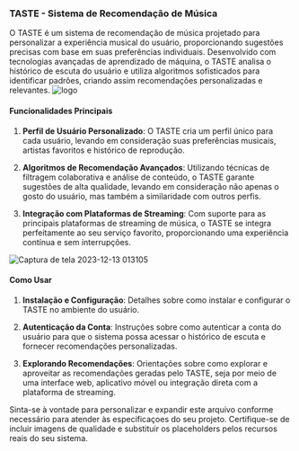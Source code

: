 
### TASTE - Sistema de Recomendação de Música

O TASTE é um sistema de recomendação de música projetado para personalizar a experiência musical do usuário, proporcionando sugestões precisas com base em suas preferências individuais. Desenvolvido com tecnologias avançadas de aprendizado de máquina, o TASTE analisa o histórico de escuta do usuário e utiliza algoritmos sofisticados para identificar padrões, criando assim recomendações personalizadas e relevantes.
![logo](https://github.com/JoaoVitorArantes/Sistema-de-Recomendacao-de-Musicas-Projeto-Integrador/assets/111477079/492b8513-eb0a-4a0b-87ad-f3a5d6ccc226)

#### Funcionalidades Principais

1. **Perfil de Usuário Personalizado**: O TASTE cria um perfil único para cada usuário, levando em consideração suas preferências musicais, artistas favoritos e histórico de reprodução.

2. **Algoritmos de Recomendação Avançados**: Utilizando técnicas de filtragem colaborativa e análise de conteúdo, o TASTE garante sugestões de alta qualidade, levando em consideração não apenas o gosto do usuário, mas também a similaridade com outros perfis.

3. **Integração com Plataformas de Streaming**: Com suporte para as principais plataformas de streaming de música, o TASTE se integra perfeitamente ao seu serviço favorito, proporcionando uma experiência contínua e sem interrupções.

 
![Captura de tela 2023-12-13 013105](https://github.com/JoaoVitorArantes/Sistema-de-Recomendacao-de-Musicas-Projeto-Integrador/assets/111477079/dc730b78-11a3-4d9c-8ac9-6901e709f735)


#### Como Usar

1. **Instalação e Configuração**: Detalhes sobre como instalar e configurar o TASTE no ambiente do usuário.

2. **Autenticação da Conta**: Instruções sobre como autenticar a conta do usuário para que o sistema possa acessar o histórico de escuta e fornecer recomendações personalizadas.

3. **Explorando Recomendações**: Orientações sobre como explorar e aproveitar as recomendações geradas pelo TASTE, seja por meio de uma interface web, aplicativo móvel ou integração direta com a plataforma de streaming.


Sinta-se à vontade para personalizar e expandir este arquivo conforme necessário para atender às especificaçoes do seu projeto. Certifique-se de incluir imagens de qualidade e substituir os placeholders pelos recursos reais do seu sistema.
